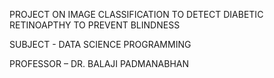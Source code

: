 

PROJECT ON IMAGE CLASSIFICATION TO DETECT DIABETIC RETINOAPTHY TO PREVENT BLINDNESS

SUBJECT - DATA SCIENCE PROGRAMMING

PROFESSOR – DR. BALAJI PADMANABHAN



